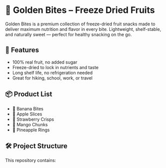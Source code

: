 # 🍓 Golden Bites – Freeze Dried Fruits

Golden Bites is a premium collection of freeze-dried fruit snacks made to deliver maximum nutrition and flavor in every bite. Lightweight, shelf-stable, and naturally sweet — perfect for healthy snacking on the go.

## 🌟 Features

- 100% real fruit, no added sugar
- Freeze-dried to lock in nutrients and taste
- Long shelf life, no refrigeration needed
- Great for hiking, school, work, or travel

## 📦 Product List

- 🍌 Banana Bites
- 🍎 Apple Slices
- 🍓 Strawberry Crisps
- 🥭 Mango Chunks
- 🍍 Pineapple Rings

## 🛠️ Project Structure

This repository contains:
